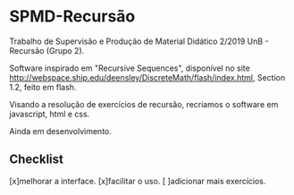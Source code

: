 # SPMD-Recursão
Trabalho de Supervisão e Produção de Material Didático 2/2019 UnB - Recursão (Grupo 2).

Software inspirado em "Recursive Sequences", disponível no site http://webspace.ship.edu/deensley/DiscreteMath/flash/index.html, Section 1.2, feito em flash. 

Visando a resolução de exercícios de recursão, recriamos o software em javascript, html e css.

Ainda em desenvolvimento.

## Checklist
[x]melhorar a interface.
[x]facilitar o uso.
[ ]adicionar mais exercícios.
